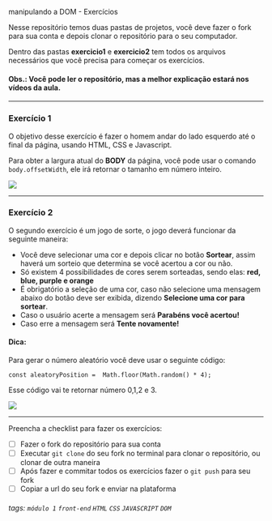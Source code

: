 manipulando a DOM - Exercícios


Nesse repositório temos duas pastas de projetos, você deve fazer o fork para sua conta e depois clonar o repositório para o seu computador.

Dentro das pastas **exercicio1** e **exercicio2** tem todos os arquivos necessários que você precisa para começar os exercícios.


#### Obs.: Você pode ler o repositório, mas a melhor explicação estará nos vídeos da aula.

---

### Exercício 1

O objetivo desse exercício é fazer o homem andar do lado esquerdo até o final da página, usando HTML, CSS e Javascript.

Para obter a largura atual do **BODY** da página, você pode usar o comando `body.offsetWidth`, ele irá retornar o tamanho em número inteiro.

![](https://i.imgur.com/FgUf8GA.png)


--- 

### Exercício 2
O segundo exercício é um jogo de sorte, o jogo deverá funcionar da seguinte maneira:

- Você deve selecionar uma cor e depois clicar no botão **Sortear**, assim haverá um sorteio que determina se você acertou a cor ou não.
- Só existem 4 possibilidades de cores serem sorteadas, sendo elas: **red, blue, purple e orange**
- É obrigatório a seleção de uma cor, caso não selecione uma mensagem abaixo do botão deve ser exibida, dizendo **Selecione uma cor para sortear**.
- Caso o usuário acerte a mensagem será **Parabéns você acertou!**
- Caso erre a mensagem será **Tente novamente!**

#### Dica: 
Para gerar o número aleatório você deve usar o seguinte código:

`const aleatoryPosition =  Math.floor(Math.random() * 4);`

Esse código vai te retornar número 0,1,2 e 3.

![](https://i.imgur.com/OcWZKFT.png)


---


Preencha a checklist para fazer os exercícios:

-   [ ] Fazer o fork do repositório para sua conta
-   [ ] Executar `git clone` do seu fork no terminal para clonar o repositório, ou clonar de outra maneira
-   [ ] Após fazer e commitar todos os exercícios fazer o `git push` para seu fork
-   [ ] Copiar a url do seu fork e enviar na plataforma

###### tags: `módulo 1` `front-end` `HTML` `CSS` `JAVASCRIPT` `DOM`